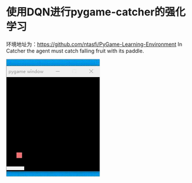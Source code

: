 # 使用DQN进行pygame-catcher的强化学习
环境地址为：https://github.com/ntasfi/PyGame-Learning-Environment
In Catcher the agent must catch falling fruit with its paddle.

![效果](https://github.com/1084667371/parl/blob/master/Catcher.gif)
